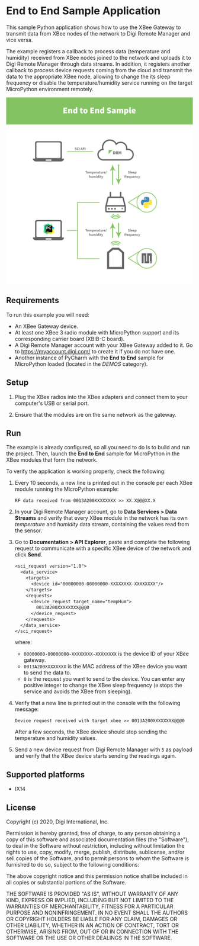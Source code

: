 End to End Sample Application
=============================

This sample Python application shows how to use the XBee Gateway to transmit
data from XBee nodes of the network to Digi Remote Manager and vice versa.

The example registers a callback to process data (temperature and humidity)
received from XBee nodes joined to the network and uploads it to Digi Remote
Manager through data streams. In addition, it registers another callback to
process device requests coming from the cloud and transmit the data to the
appropriate XBee node, allowing to change the its sleep frequency or disable
the temperature/humidity service running on the target MicroPython environment
remotely.

![Sample diagram](diagram.png)

Requirements
------------
To run this example you will need:

* An XBee Gateway device.
* At least one XBee 3 radio module with MicroPython support and its
  corresponding carrier board (XBIB-C board).
* A Digi Remote Manager account with your XBee Gateway added to it.
  Go to https://myaccount.digi.com/ to create it if you do not have one.
* Another instance of PyCharm with the **End to End** sample for MicroPython
  loaded (located in the *DEMOS* category).

Setup
-----
1. Plug the XBee radios into the XBee adapters and connect them to your
   computer's USB or serial port.

2. Ensure that the modules are on the same network as the gateway.

Run
---
The example is already configured, so all you need to do is to build and run
the project. Then, launch the **End to End** sample for MicroPython in the XBee
modules that form the network.

To verify the application is working properly, check the following:

1. Every 10 seconds, a new line is printed out in the console per each XBee
   module running the MicroPython example:

       RF data received from 0013A200XXXXXXXX >> XX.X@@@XX.X

2. In your Digi Remote Manager account, go to **Data Services > Data Streams**
   and verify that every XBee module in the network has its own *temperature*
   and *humidity* data stream, containing the values read from the sensor.

3. Go to **Documentation > API Explorer**, paste and complete the following
   request to communicate with a specific XBee device of the network and click
   **Send**.

       <sci_request version="1.0">
         <data_service>
           <targets>
             <device id="00000000-00000000-XXXXXXXX-XXXXXXXX"/>
           </targets>
           <requests>
             <device_request target_name="tempHum">
               0013A200XXXXXXXX@@@0
             </device_request>
           </requests>
         </data_service>
       </sci_request>

   where:

     - `00000000-00000000-XXXXXXXX-XXXXXXXX` is the device ID of your XBee
       gateway.
     - `0013A200XXXXXXXX` is the MAC address of the XBee device you want to
       send the data to.
     - `0` is the request you want to send to the device. You can enter any
       positive integer to change the XBee sleep frequency (`0` stops the
       service and avoids the XBee from sleeping).

4. Verify that a new line is printed out in the console with the following
   message:

       Device request received with target xbee >> 0013A200XXXXXXXX@@@0

   After a few seconds, the XBee device should stop sending the temperature and
   humidity values.

5. Send a new device request from Digi Remote Manager with `5` as payload
   and verify that the XBee device starts sending the readings again.

Supported platforms
-------------------
* IX14

License
-------
Copyright (c) 2020, Digi International, Inc.

Permission is hereby granted, free of charge, to any person obtaining a copy
of this software and associated documentation files (the "Software"), to deal
in the Software without restriction, including without limitation the rights
to use, copy, modify, merge, publish, distribute, sublicense, and/or sell
copies of the Software, and to permit persons to whom the Software is
furnished to do so, subject to the following conditions:

The above copyright notice and this permission notice shall be included in all
copies or substantial portions of the Software.

THE SOFTWARE IS PROVIDED "AS IS", WITHOUT WARRANTY OF ANY KIND, EXPRESS OR
IMPLIED, INCLUDING BUT NOT LIMITED TO THE WARRANTIES OF MERCHANTABILITY,
FITNESS FOR A PARTICULAR PURPOSE AND NONINFRINGEMENT. IN NO EVENT SHALL THE
AUTHORS OR COPYRIGHT HOLDERS BE LIABLE FOR ANY CLAIM, DAMAGES OR OTHER
LIABILITY, WHETHER IN AN ACTION OF CONTRACT, TORT OR OTHERWISE, ARISING FROM,
OUT OF OR IN CONNECTION WITH THE SOFTWARE OR THE USE OR OTHER DEALINGS IN THE
SOFTWARE.